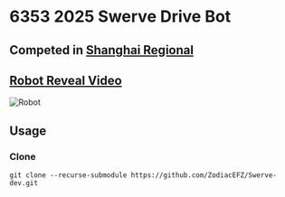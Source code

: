 # 6353 2025 Swerve Drive Bot

## Competed in [Shanghai Regional](https://www.thebluealliance.com/event/2025cnsh)

## [Robot Reveal Video](https://www.bilibili.com/video/BV1WmQMYeEho)

![Robot](robot.png)

## Usage
### Clone
```
git clone --recurse-submodule https://github.com/ZodiacEFZ/Swerve-dev.git
```
